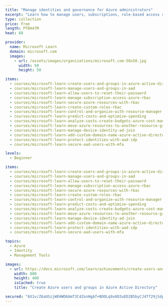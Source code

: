 ```yaml
---
title: "Manage identities and governance for Azure administrators"
excerpt: "Learn how to manage users, subscriptions, role-based access control (RBAC), and governance in Azure."
type: collection
price: Free
length: PT8H47M
heat: 68

provider:
  name: Microsoft Learn
  domain: microsoft.com
  images:
    - url: /assets/images/organizations/microsoft.com-50x50.jpg
      width: 50
      height: 50

items:
  - courses/microsoft-learn-create-users-and-groups-in-azure-active-directory
  - courses/microsoft-learn-manage-users-and-groups-in-aad
  - courses/microsoft-learn-allow-users-to-reset-their-password
  - courses/microsoft-learn-manage-subscription-access-azure-rbac
  - courses/microsoft-learn-secure-azure-resources-with-rbac
  - courses/microsoft-learn-create-custom-roles-rbac
  - courses/microsoft-learn-control-and-organize-with-resource-manager
  - courses/microsoft-learn-predict-costs-and-optimize-spending
  - courses/microsoft-learn-analyze-costs-create-budgets-azure-cost-management
  - courses/microsoft-learn-move-azure-resources-to-another-resource-group
  - courses/microsoft-learn-manage-device-identity-ad-join
  - courses/microsoft-learn-add-custom-domain-name-azure-active-directory
  - courses/microsoft-learn-protect-identities-with-aad-idp
  - courses/microsoft-learn-secure-aad-users-with-mfa

levels:
  - Beginner

items:
  - courses/microsoft-learn-create-users-and-groups-in-azure-active-directory
  - courses/microsoft-learn-manage-users-and-groups-in-aad
  - courses/microsoft-learn-allow-users-to-reset-their-password
  - courses/microsoft-learn-manage-subscription-access-azure-rbac
  - courses/microsoft-learn-secure-azure-resources-with-rbac
  - courses/microsoft-learn-create-custom-roles-rbac
  - courses/microsoft-learn-control-and-organize-with-resource-manager
  - courses/microsoft-learn-predict-costs-and-optimize-spending
  - courses/microsoft-learn-analyze-costs-create-budgets-azure-cost-management
  - courses/microsoft-learn-move-azure-resources-to-another-resource-group
  - courses/microsoft-learn-manage-device-identity-ad-join
  - courses/microsoft-learn-add-custom-domain-name-azure-active-directory
  - courses/microsoft-learn-protect-identities-with-aad-idp
  - courses/microsoft-learn-secure-aad-users-with-mfa

topics:
  - Azure
  - Identity
  - Management Tools

images:
  - url: https://docs.microsoft.com/learn/achievements/create-users-and-groups-in-azure-active-directory-social.png
    width: 800
    height: 400
    isCached: true
    title: "Create Azure users and groups in Azure Active Directory"

secured: "6X1v/Z6aUSzjWEHWD6AmT3C4ZonHgAf+BOOLq9x6D3uED2B5byCJ4Tf29jSdpC3t0v1jhLif0Z5DL1iC7Bz+AhoylZ029tTOUtwZ0+OyeJO8z9k2QZX0MT1UFEOIG7hdRc282CZu3kBQGOG8qCOp310cpnxDBTFqjmEJWb8rFohJtW6MndNaameDV5c0QYhZgtcNdBOxZ7A/2WAlML9H7b/Br+AWB+uS8PrWS3aqG3TpHXgHdpjQk8wrW1vBsWP7X0JYmP3hf5wVAVJK33cTdW3snsDWEQWaOe4OVV55RtnuDHhFekXHGz0bp1pkgaNWdz3upfTZs0k1TqPxQe0R4g==;QxI2MfMed0qgvLn13yOIEA=="
---
```


